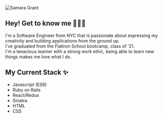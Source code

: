 ![Samara Grant](https://user-images.githubusercontent.com/64047870/132389201-ece9069a-814f-4454-ada2-b3235b279438.png)



## Hey! Get to know me 🥳🙌🏼

I'm a Software Engineer from NYC that is passionate about expressing my creativity and building applications from the ground up. <br>
I've graduated from the Flatiron School bootcamp, class of '21. <br>
I'm a tenacious learner with a strong work ethic, being able to learn new things makes me love what I do.  

## My Current Stack ✨
- Javascript (ES6)
- Ruby on Rails
- React/Redux
- Sinatra
- HTML 
- CSS


<!--
**samaracodes/samaracodes** is a ✨ _special_ ✨ repository because its `README.md` (this file) appears on your GitHub profile.

Here are some ideas to get you started:

- 🔭 I’m currently working on ...
- 🌱 I’m currently learning ...
- 👯 I’m looking to collaborate on ...
- 🤔 I’m looking for help with ...
- 💬 Ask me about ...
- 📫 How to reach me: ...
- 😄 Pronouns: ...
- ⚡ Fun fact: ...
-->


